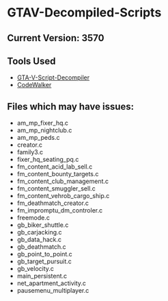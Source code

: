 # GTAV-Decompiled-Scripts
## Current Version: 3570

## Tools Used
- [GTA-V-Script-Decompiler](https://github.com/maybegreat48/GTA-V-Script-Decompiler)
- [CodeWalker](https://github.com/dexyfex/CodeWalker)

## Files which may have issues:
- am_mp_fixer_hq.c
- am_mp_nightclub.c
- am_mp_peds.c
- creator.c
- family3.c
- fixer_hq_seating_pq.c
- fm_content_acid_lab_sell.c
- fm_content_bounty_targets.c
- fm_content_club_management.c
- fm_content_smuggler_sell.c
- fm_content_vehrob_cargo_ship.c
- fm_deathmatch_creator.c
- fm_impromptu_dm_controler.c
- freemode.c
- gb_biker_shuttle.c
- gb_carjacking.c
- gb_data_hack.c
- gb_deathmatch.c
- gb_point_to_point.c
- gb_target_pursuit.c
- gb_velocity.c
- main_persistent.c
- net_apartment_activity.c
- pausemenu_multiplayer.c